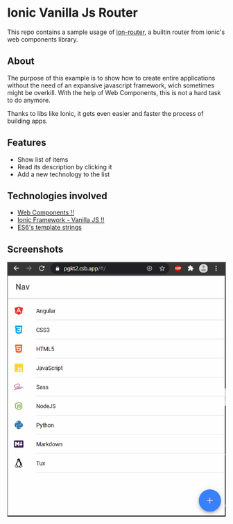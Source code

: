 # Ionic Vanilla Js Router

This repo contains a sample usage of [ion-router](https://ionicframework.com/docs/api/router),
a builtin router from ionic's web components library.

## About

The purpose of this example is to show how to create entire applications without the need of an
expansive javascript framework, wich sometimes might be overkill. With the help of Web Components,
this is not a hard task to do anymore.

Thanks to libs like Ionic, it gets even easier and faster the process of building apps.

## Features

- Show list of items
- Read its description by clicking it
- Add a new technology to the list

## Technologies involved

- [Web Components !!](https://developer.mozilla.org/pt-BR/docs/Web/Web_Components)
- [Ionic Framework - Vanilla JS !!](https://ionicframework.com/docs)
- [ES6's template strings](https://developer.mozilla.org/pt-BR/docs/Web/JavaScript/Reference/template_strings)

## Screenshots

![Example gif](https://raw.githubusercontent.com/JoaoLucasGtr/ionic-vanilla-js-router/master/ionic-vanilla-router-example.gif)
